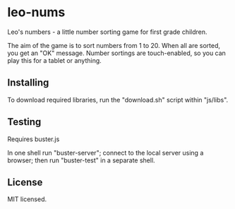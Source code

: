 leo-nums
========

Leo's numbers - a little number sorting game for first grade children.

The aim of the game is to sort numbers from 1 to 20. When all are sorted, you get an "OK" message.
Number sortings are touch-enabled, so you can play this for a tablet or anything.


Installing
----------

To download required libraries, run the "download.sh" script within "js/libs".


Testing
-------

Requires buster.js

In one shell run "buster-server"; connect to the local server using a browser; then run "buster-test" in a separate shell.

License
-------

MIT licensed.



